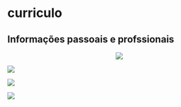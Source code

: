 # curriculo

## Informações passoais e profssionais

<p align="center">
<img src=./imagens/htm-l.jpg> <br />
 
<img src=./imagens/htm-2.jpg> <br /> 
 
<img src=./imagens/htm-3.jpg> <br />

<img src=./imagens/htm-4.jpg> <br />
